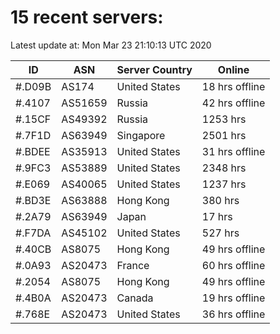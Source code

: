 # 15 recent servers:

Latest update at: Mon Mar 23 21:10:13 UTC 2020

| ID | ASN | Server Country | Online |
| -- | --- | -------------- | ------ |
| #.D09B | AS174 | United States | 18 hrs offline |
| #.4107 | AS51659 | Russia | 42 hrs offline |
| #.15CF | AS49392 | Russia | 1253 hrs |
| #.7F1D | AS63949 | Singapore | 2501 hrs |
| #.BDEE | AS35913 | United States | 31 hrs offline |
| #.9FC3 | AS53889 | United States | 2348 hrs |
| #.E069 | AS40065 | United States | 1237 hrs |
| #.BD3E | AS63888 | Hong Kong | 380 hrs |
| #.2A79 | AS63949 | Japan | 17 hrs |
| #.F7DA | AS45102 | United States | 527 hrs |
| #.40CB | AS8075 | Hong Kong | 49 hrs offline |
| #.0A93 | AS20473 | France | 60 hrs offline |
| #.2054 | AS8075 | Hong Kong | 49 hrs offline |
| #.4B0A | AS20473 | Canada | 19 hrs offline |
| #.768E | AS20473 | United States | 36 hrs offline |

